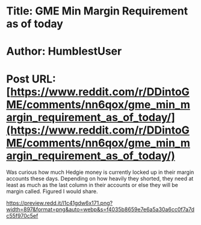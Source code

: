 # Title: GME Min Margin Requirement as of today
# Author: HumblestUser
# Post URL: [https://www.reddit.com/r/DDintoGME/comments/nn6qox/gme_min_margin_requirement_as_of_today/](https://www.reddit.com/r/DDintoGME/comments/nn6qox/gme_min_margin_requirement_as_of_today/)


Was curious how much Hedgie money is currently locked up in their margin accounts these days.  Depending on how heavily they shorted, they need at least as much as the last column in their accounts or else they will be margin called.  Figured I would share.

https://preview.redd.it/l1c41gdw6x171.png?width=897&format=png&auto=webp&s=f4035b8659e7e6a5a30a6cc0f7a7dc55f970c5ef